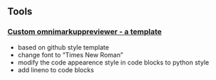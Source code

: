 ## Tools

### [Custom omnimarkuppreviewer - a template](omnimarkuppreviewer_template)
- based on github style template
- change font to “Times New Roman”
- modify the code appearence style in code blocks to python style
- add lineno to code blocks

